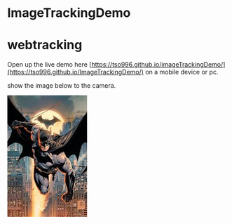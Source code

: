 # ImageTrackingDemo
# webtracking
Open up the live demo here [https://tso996.github.io/imageTrackingDemo/](https://tso996.github.io/ImageTrackingDemo/) on a mobile device or pc.

show the image below to the camera. 

![Target image](bat.jpeg)

